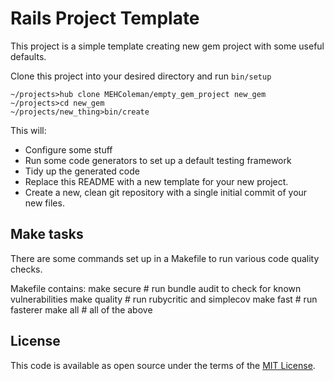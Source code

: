 # Rails Project Template

This project is a simple template creating new gem project with some useful
defaults.

Clone this project into your desired directory and run `bin/setup`
~~~
~/projects>hub clone MEHColeman/empty_gem_project new_gem
~/projects>cd new_gem
~/projects/new_thing>bin/create
~~~

This will:
  * Configure some stuff
  * Run some code generators to set up a default testing framework
  * Tidy up the generated code
  * Replace this README with a new template for your new project.
  * Create a new, clean git repository with a single initial commit of your new
    files.

## Make tasks
There are some commands set up in a Makefile to run various code quality
checks.

Makefile contains:
make secure    # run bundle audit to check for known vulnerabilities
make quality   # run rubycritic and simplecov
make fast      # run fasterer
make all       # all of the above

## License

This code is available as open source under the terms of the [MIT License](http://opensource.org/licenses/MIT).
